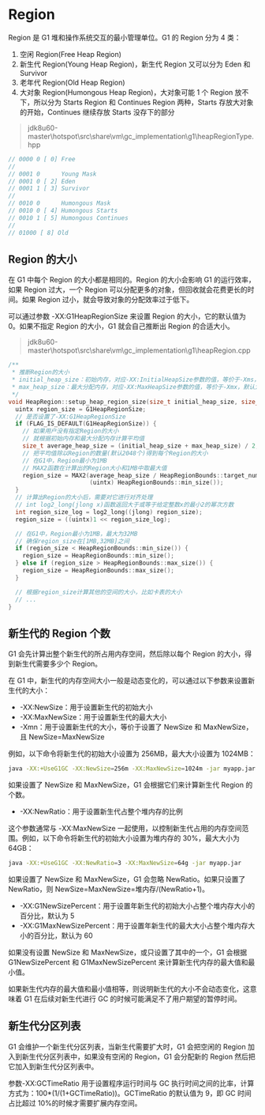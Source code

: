 # Region

Region 是 G1 堆和操作系统交互的最小管理单位。G1 的 Region 分为 4 类：

1. 空闲 Region(Free Heap Region)
2. 新生代 Region(Young Heap Region)，新生代 Region 又可以分为 Eden 和 Survivor
3. 老年代 Region(Old Heap Region)
4. 大对象 Region(Humongous Heap Region)，大对象可能 1 个 Region 放不下，所以分为 Starts Region 和 Continues Region 两种，Starts 存放大对象的开始，Continues 继续存放 Starts 没存下的部分

> jdk8u60-master\hotspot\src\share\vm\gc_implementation\g1\heapRegionType.hpp

```cpp
// 0000 0 [ 0] Free
//
// 0001 0      Young Mask
// 0001 0 [ 2] Eden
// 0001 1 [ 3] Survivor
//
// 0010 0      Humongous Mask
// 0010 0 [ 4] Humongous Starts
// 0010 1 [ 5] Humongous Continues
//
// 01000 [ 8] Old
```

## Region 的大小

在 G1 中每个 Region 的大小都是相同的。Region 的大小会影响 G1 的运行效率，如果 Region 过大，一个 Region 可以分配更多的对象，但回收就会花费更长的时间。如果 Region 过小，就会导致对象的分配效率过于低下。

可以通过参数 -XX:G1HeapRegionSize 来设置 Region 的大小，它的默认值为 0。如果不指定 Region 的大小，G1 就会自己推断出 Region 的合适大小。

> jdk8u60-master\hotspot\src\share\vm\gc_implementation\g1\heapRegion.cpp

```cpp
/**
 * 推断Region的大小
 * initial_heap_size：初始内存，对应-XX:InitialHeapSize参数的值，等价于-Xms，默认为0
 * max_heap_size：最大分配内存，对应-XX:MaxHeapSize参数的值，等价于-Xmx，默认为96MB
 */
void HeapRegion::setup_heap_region_size(size_t initial_heap_size, size_t max_heap_size) {
  uintx region_size = G1HeapRegionSize;
  // 是否设置了-XX:G1HeapRegionSize
  if (FLAG_IS_DEFAULT(G1HeapRegionSize)) {
    // 如果用户没有指定Region的大小
    // 就根据初始内存和最大分配内存计算平均值
    size_t average_heap_size = (initial_heap_size + max_heap_size) / 2;
    // 把平均值除以Region的数量(默认2048个)得到每个Region的大小
    // 在G1中，Region最小为1MB
    // MAX2函数在计算出的Region大小和1MB中取最大值
    region_size = MAX2(average_heap_size / HeapRegionBounds::target_number(),
                       (uintx) HeapRegionBounds::min_size());
  }
  // 计算出Region的大小后，需要对它进行对齐处理
  // int log2_long(jlong x)函数返回大于或等于给定整数x的最小2的幂次方数
  int region_size_log = log2_long((jlong) region_size);
  region_size = ((uintx)1 << region_size_log);

  // 在G1中，Region最小为1MB，最大为32MB
  // 确保region_size在[1MB,32MB]之间
  if (region_size < HeapRegionBounds::min_size()) {
    region_size = HeapRegionBounds::min_size();
  } else if (region_size > HeapRegionBounds::max_size()) {
    region_size = HeapRegionBounds::max_size();
  }

  // 根据region_size计算其他的空间的大小，比如卡表的大小
  // ...
}
```

## 新生代的 Region 个数

G1 会先计算出整个新生代的所占用内存空间，然后除以每个 Region 的大小，得到新生代需要多少个 Region。

在 G1 中，新生代的内存空间大小一般是动态变化的，可以通过以下参数来设置新生代的大小：

- -XX:NewSize：用于设置新生代的初始大小
- -XX:MaxNewSize：用于设置新生代的最大大小
- -Xmn：用于设置新生代的大小，等价于设置了 NewSize 和 MaxNewSize，且 NewSize=MaxNewSize

例如，以下命令将新生代的初始大小设置为 256MB，最大大小设置为 1024MB：

```sh
java -XX:+UseG1GC -XX:NewSize=256m -XX:MaxNewSize=1024m -jar myapp.jar
```

如果设置了 NewSize 和 MaxNewSize，G1 会根据它们来计算新生代 Region 的个数。

- -XX:NewRatio：用于设置新生代占整个堆内存的比例

这个参数通常与 -XX:MaxNewSize 一起使用，以控制新生代占用的内存空间范围。例如，以下命令将新生代的初始大小设置为堆内存的 30%，最大大小为 64GB：

```sh
java -XX:+UseG1GC -XX:NewRatio=3 -XX:MaxNewSize=64g -jar myapp.jar
```

如果设置了 NewSize 和 MaxNewSize，G1 会忽略 NewRatio。如果只设置了 NewRatio，则 NewSize=MaxNewSize=堆内存/(NewRatio+1)。

- -XX:G1NewSizePercent：用于设置年新生代的初始大小占整个堆内存大小的百分比，默认为 5
- -XX:G1MaxNewSizePercent：用于设置年新生代的最大大小占整个堆内存大小的百分比，默认为 60

如果没有设置 NewSize 和 MaxNewSize，或只设置了其中的一个，G1 会根据 G1NewSizePercent 和 G1MaxNewSizePercent 来计算新生代内存的最大值和最小值。

如果新生代内存的最大值和最小值相等，则说明新生代的大小不会动态变化，这意味着 G1 在后续对新生代进行 GC 的时候可能满足不了用户期望的暂停时间。

## 新生代分区列表

G1 会维护一个新生代分区列表，当新生代需要扩大时，G1 会把空闲的 Region 加入到新生代分区列表中，如果没有空闲的 Region，G1 会分配新的 Region 然后把它加入到新生代分区列表中。

参数-XX:GCTimeRatio 用于设置程序运行时间与 GC 执行时间之间的比率，计算方式为：100\*(1/(1+GCTimeRatio))。GCTimeRatio 的默认值为 9，即 GC 时间占比超过 10%的时候才需要扩展内存空间。
